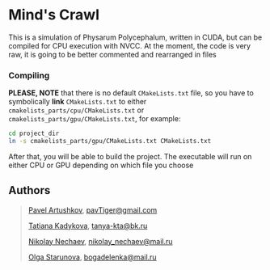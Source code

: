 # Mind's Crawl
This is a simulation of Physarum Polycephalum, written in CUDA, but can be compiled for CPU execution with NVCC.
At the moment, the code is very raw, it is going to be better commented and rearranged in files
### Compiling
**PLEASE, NOTE** that there is no default `CMakeLists.txt` file, so you have to symbolically **link** `CMakeLists.txt`
to either `cmakelists_parts/cpu/CMakeLists.txt` or `cmakelists_parts/gpu/CMakeLists.txt`, for example:
```bash
cd project_dir
ln -s cmakelists_parts/gpu/CMakeLists.txt CMakeLists.txt
```
After that, you will be able to build the project. The executable will run on either CPU or GPU depending on
which file you choose

## Authors
> [Pavel Artushkov](http://t.me/pavtiger), <pavTiger@gmail.com>
>
> [Tatiana Kadykova](http://vk.com/ricopin), <tanya-kta@bk.ru>
>
> [Nikolay Nechaev](http://t.me/kolayne), <nikolay_nechaev@mail.ru>
>
> [Olga Starunova](http://vk.com/id2051067), <bogadelenka@mail.ru>
